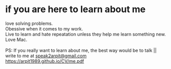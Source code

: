 # if you are here to learn about me
love solving problems. <br>
Obessive when it comes to my work. <br>
Live to learn and hate repeatation unless they help me learn something new.<br>
Love Mac. <br> <br> 
PS: If you really want to learn about me, the best way would be to talk || write to me at speak2arpit@gmail.com<br>
https://arpit1989.github.io/CV/me.pdf
